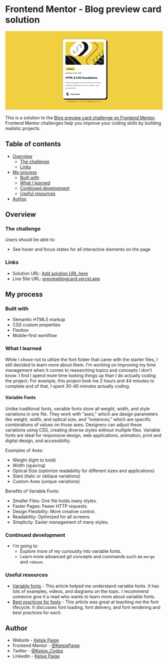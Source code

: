 # Frontend Mentor - Blog preview card solution

![Design preview for the Blog preview card coding challenge](./assets/images/blog-preview-card-screenshot.jpg)

This is a solution to the [Blog preview card challenge on Frontend Mentor](https://www.frontendmentor.io/challenges/blog-preview-card-ckPaj01IcS). Frontend Mentor challenges help you improve your coding skills by building realistic projects. 

## Table of contents

- [Overview](#overview)
  - [The challenge](#the-challenge)
  - [Links](#links)
- [My process](#my-process)
  - [Built with](#built-with)
  - [What I learned](#what-i-learned)
  - [Continued development](#continued-development)
  - [Useful resources](#useful-resources)
- [Author](#author)

## Overview

### The challenge

Users should be able to:

- See hover and focus states for all interactive elements on the page

### Links

- Solution URL: [Add solution URL here](https://your-solution-url.com)
- Live Site URL: [previewblogcard.vercel.app](https://previewblogcard.vercel.app/)

## My process

### Built with

- Semantic HTML5 markup
- CSS custom properties
- Flexbox
- Mobile-first workflow

### What I learned

While I chose not to utilize the font folder that came with the starter files, I still decided to learn more about them. I'm working on improving my time management when it comes to researching topics and concepts I don't know. I find I spend more time looking things up than I do actually coding the project. For example, this project took me 2 hours and 44 minutes to complete and of that, I spent 30-40 minutes actually coding. 

#### Variable Fonts
Unlike traditional fonts, variable fonts store all weight, width, and style variations in one file. They work with "axes," which are design parameters like weight, width, and optical size, and "instances," which are specific combinations of values on those axes. Designers can adjust these variations using CSS, creating diverse styles without multiple files. Variable fonts are ideal for responsive design, web applications, animation, print and digital design, and accessibility.

Examples of Axes: 
- Weight (light to bold)
- Width (spacing)
- Optical Size (optimize readability for different sizes and applications)   
- Slant (italic or oblique variations) 
- Custom Axes (unique variations)

Benefits of Variable Fonts:
- Smaller Files: One file holds many styles.
- Faster Pages: Fewer HTTP requests.
- Design Flexibility: More creative control.
- Readability: Optimized for all screens.
- Simplicity: Easier management of many styles.

### Continued development

- I'm going to:
  - Explore more of my curiousity into variable fonts. 
  - Learn more advanced git concepts and commands such as ```merge``` and ```rebase```. 

### Useful resources

- [Variable fonts](https://web.dev/articles/variable-fonts) - This article helped me understand variable fonts. It has lots of examples, videos, and diagrams on the topic. I recommend someone give it a read who wants to learn more about variable fonts.
- [Best practices for fonts](https://web.dev/articles/font-best-practices) - This article was great at teaching me the font lifecycle. It discusses font loading, font delivery, and font rendering and best practices for each.

## Author

- Website - [Kelsie Paige](https://kelsiepaige.github.io/portfolio/)
- Frontend Mentor - [@KelsiePaige](https://www.frontendmentor.io/profile/KelsiePaige)
- Twitter - [@Kelsie_Codes](https://x.com/Kelsie_Codes)
- LinkedIn - [Kelsie Paige](https://www.linkedin.com/in/kelsie-paige/)
